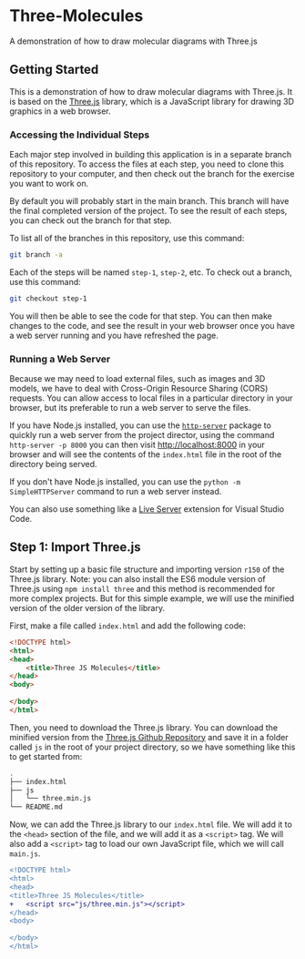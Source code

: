 # Three-Molecules
A demonstration of how to draw molecular diagrams with Three.js

## Getting Started
This is a demonstration of how to draw molecular diagrams with Three.js. It is based on the [Three.js](https://threejs.org/) library, which is a JavaScript library for drawing 3D graphics in a web browser.

### Accessing the Individual Steps
Each major step involved in building this application is in a separate branch of this repository. To access the files at each step, you need to clone this repository to your computer, and then check out the branch for the exercise you want to work on.

By default you will probably start in the main branch. This branch will have the final completed version of the project. To see the result of each steps, you can check out the branch for that step.

To list all of the branches in this repository, use this command:

```bash
git branch -a
```

Each of the steps will be named `step-1`, `step-2`, etc. To check out a branch, use this command:

```bash
git checkout step-1
```

You will then be able to see the code for that step. You can then make changes to the code, and see the result in your web browser once you have a web server running and you have refreshed the page.

### Running a Web Server
Because we may need to load external files, such as images and 3D models, we have to deal with Cross-Origin Resource Sharing (CORS) requests. You can allow access to local files in a particular directory in your browser, but its preferable to run a web server to serve the files.

If you have Node.js installed, you can use the [`http-server`](https://www.npmjs.com/package/http-server) package to quickly run a web server from the project director, using the command `http-server -p 8000` you can then visit [http://localhost:8000](http://localhost:8000) in your browser and will see the contents of the `index.html` file in the root of the directory being served.

If you don't have Node.js installed, you can use the `python -m SimpleHTTPServer` command to run a web server instead.

You can also use something like a [Live Server](https://marketplace.visualstudio.com/items?itemName=ritwickdey.LiveServer) extension for Visual Studio Code.

## Step 1: Import Three.js

Start by setting up a basic file structure and importing version `r150` of the Three.js library. Note: you can also install the ES6 module version of Three.js using `npm install three` and this method is recommended for more complex projects. But for this simple example, we will use the minified version of the older version of the library.

First, make a file called `index.html` and add the following code:

```html
<!DOCTYPE html>
<html>
<head>
    <title>Three JS Molecules</title>
</head>
<body>
    
</body>
</html>
```

Then, you need to download the Three.js library. You can download the minified version from the [Three.js Github Repository](https://raw.githubusercontent.com/mrdoob/three.js/dev/build/three.min.js) and save it in a folder called `js` in the root of your project directory,
so we have something like this to get started from:

```bash
.
├── index.html
├── js
│   └── three.min.js
└── README.md
```

Now, we can add the Three.js library to our `index.html` file. We will add it to the `<head>` section of the file, and we will add it as a `<script>` tag. We will also add a `<script>` tag to load our own JavaScript file, which we will call `main.js`.

```diff
<!DOCTYPE html>
<html>
<head>
<title>Three JS Molecules</title>
+   <script src="js/three.min.js"></script> 
</head>
<body>
    
</body>
</html>
```


